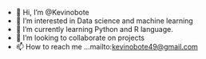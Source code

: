 - 👋 Hi, I’m @Kevinobote
- 👀 I’m interested in Data science and machine learning
- 🌱 I’m currently learning Python and R language.
- 💞️ I’m looking to collaborate on projects
- 📫 How to reach me ...mailto:kevinobote49@gmail.com

<!---
Kevinobote/Kevinobote is a ✨ special ✨ repository because its `README.md` (this file) appears on your GitHub profile.
You can click the Preview link to take a look at your changes.
--->
